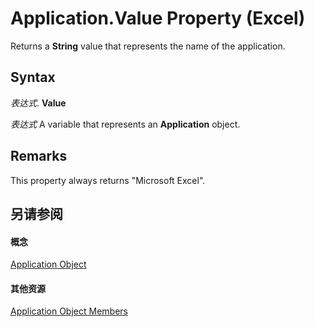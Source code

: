 
# Application.Value Property (Excel)

Returns a  **String** value that represents the name of the application.


## Syntax

 _表达式_. **Value**

 _表达式_ A variable that represents an **Application** object.


## Remarks

This property always returns "Microsoft Excel".


## 另请参阅


#### 概念


[Application Object](19b73597-5cf9-4f56-8227-b5211f657f6f.md)
#### 其他资源


[Application Object Members](http://msdn.microsoft.com/library/4cb9ca42-8d07-cc9c-2d80-4eb9a5921e1e%28Office.15%29.aspx)